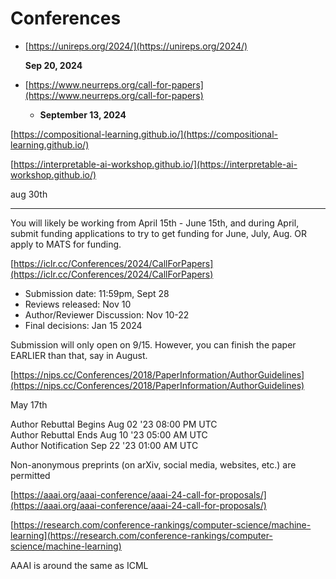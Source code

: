 # Conferences

- [https://unireps.org/2024/](https://unireps.org/2024/)
    
    **Sep 20, 2024**
    
- [https://www.neurreps.org/call-for-papers](https://www.neurreps.org/call-for-papers)
    - **September 13, 2024**

[https://compositional-learning.github.io/](https://compositional-learning.github.io/)

[https://interpretable-ai-workshop.github.io/](https://interpretable-ai-workshop.github.io/)

aug 30th

---

You will likely be working from April 15th - June 15th, and during April, submit funding applications to try to get funding for June, July, Aug. OR apply to MATS for funding.

[https://iclr.cc/Conferences/2024/CallForPapers](https://iclr.cc/Conferences/2024/CallForPapers)

- Submission date: 11:59pm, Sept 28
- Reviews released: Nov 10
- Author/Reviewer Discussion: Nov 10-22
- Final decisions: Jan 15 2024

Submission will only open on 9/15. However, you can finish the paper EARLIER than that, say in August.

[https://nips.cc/Conferences/2018/PaperInformation/AuthorGuidelines](https://nips.cc/Conferences/2018/PaperInformation/AuthorGuidelines)

May 17th

Author Rebuttal Begins	Aug 02 '23 08:00 PM UTC		
Author Rebuttal Ends	Aug 10 '23 05:00 AM UTC		
Author Notification	Sep 22 '23 01:00 AM UTC

Non-anonymous preprints (on arXiv, social media, websites, etc.) are permitted

[https://aaai.org/aaai-conference/aaai-24-call-for-proposals/](https://aaai.org/aaai-conference/aaai-24-call-for-proposals/)

[https://research.com/conference-rankings/computer-science/machine-learning](https://research.com/conference-rankings/computer-science/machine-learning)

AAAI is around the same as ICML